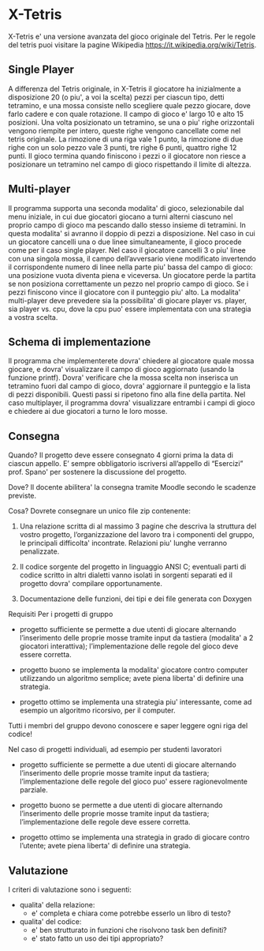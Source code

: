# X-Tetris

X-Tetris e' una versione avanzata del gioco originale del Tetris. Per le regole del tetris puoi visitare la pagine
Wikipedia https://it.wikipedia.org/wiki/Tetris.


## Single Player

A differenza del Tetris originale, in X-Tetris il giocatore ha inizialmente a disposizione 20 (o piu', a voi la
scelta) pezzi per ciascun tipo, detti tetramino, e una mossa consiste nello scegliere quale pezzo giocare, dove
farlo cadere e con quale rotazione.
Il campo di gioco e' largo 10 e alto 15 posizioni. Una volta posizionato un tetramino, se una o piu' righe
orizzontali vengono riempite per intero, queste righe vengono cancellate come nel tetris originale.
La rimozione di una riga vale 1 punto, la rimozione di due righe con un solo pezzo vale 3 punti, tre righe 6
punti, quattro righe 12 punti.
Il gioco termina quando finiscono i pezzi o il giocatore non riesce a posizionare un tetramino nel campo di
gioco rispettando il limite di altezza.


## Multi-player

Il programma supporta una seconda modalita' di gioco, selezionabile dal menu iniziale, in cui due giocatori
giocano a turni alterni ciascuno nel proprio campo di gioco ma pescando dallo stesso insieme di tetramini.
In questa modalita' si avranno il doppio di pezzi a disposizione. Nel caso in cui un giocatore cancelli una
o due linee simultaneamente, il gioco procede come per il caso single player. Nel caso il giocatore cancelli
3 o piu' linee con una singola mossa, il campo dell’avversario viene modificato invertendo il corrispondente
numero di linee nella parte piu' bassa del campo di gioco: una posizione vuota diventa piena e viceversa.
Un giocatore perde la partita se non posiziona correttamente un pezzo nel proprio campo di gioco. Se i pezzi
finiscono vince il giocatore con il punteggio piu' alto.
La modalita' multi-player deve prevedere sia la possibilita' di giocare player vs. player, sia player vs. cpu, dove
la cpu puo' essere implementata con una strategia a vostra scelta.


## Schema di implementazione

Il programma che implementerete dovra' chiedere al giocatore quale mossa giocare, e dovra' visualizzare il
campo di gioco aggiornato (usando la funzione printf). Dovra' verificare che la mossa scelta non inserisca
un tetramino fuori dal campo di gioco, dovra' aggiornare il punteggio e la lista di pezzi disponibili. Questi
passi si ripetono fino alla fine della partita.
Nel caso multiplayer, il programma dovra' visualizzare entrambi i campi di gioco e chiedere ai due giocatori
a turno le loro mosse.

## Consegna

Quando?
Il progetto deve essere consegnato 4 giorni prima la data di ciascun appello. E’ sempre obbligatorio
iscriversi all’appello di “Esercizi” prof. Spano' per sostenere la discussione del progetto.

Dove?
Il docente abilitera' la consegna tramite Moodle secondo le scadenze previste.

Cosa?
Dovrete consegnare un unico file zip contenente:
1. Una relazione scritta di al massimo 3 pagine che descriva la struttura del vostro progetto,
	l’organizzazione del lavoro tra i componenti del gruppo, le principali difficolta' incontrate. Relazioni
	piu' lunghe verranno penalizzate.

2. Il codice sorgente del progetto in linguaggio ANSI C; eventuali parti di codice scritto in altri dialetti
	vanno isolati in sorgenti separati ed il progetto dovra' compilare opportunamente.

3. Documentazione delle funzioni, dei tipi e dei file generata con Doxygen

Requisiti
Per i progetti di gruppo

* progetto sufficiente se permette a due utenti di giocare alternando l’inserimento delle proprie mosse
	tramite input da tastiera (modalita' a 2 giocatori interattiva); l’implementazione delle regole del gioco
	deve essere corretta.

* progetto buono se implementa la modalita' giocatore contro computer utilizzando un algoritmo semplice;
	avete piena liberta' di definire una strategia.

* progetto ottimo se implementa una strategia piu' interessante, come ad esempio un algoritmo ricorsivo,
	per il computer.

Tutti i membri del gruppo devono conoscere e saper leggere ogni riga del codice!

Nel caso di progetti individuali, ad esempio per studenti lavoratori

* progetto sufficiente se permette a due utenti di giocare alternando l’inserimento delle proprie mosse
	tramite input da tastiera; l’implementazione delle regole del gioco puo' essere ragionevolmente parziale.

* progetto buono se permette a due utenti di giocare alternando l’inserimento delle proprie mosse tramite
	input da tastiera; l’implementazione delle regole deve essere corretta.

* progetto ottimo se implementa una strategia in grado di giocare contro l’utente; avete piena liberta'
	di definire una strategia.

## Valutazione

I criteri di valutazione sono i seguenti:
* qualita' della relazione:
	* e' completa e chiara come potrebbe esserlo un libro di testo?
* qualita' del codice:
	* e' ben strutturato in funzioni che risolvono task ben definiti?
	* e' stato fatto un uso dei tipi appropriato?